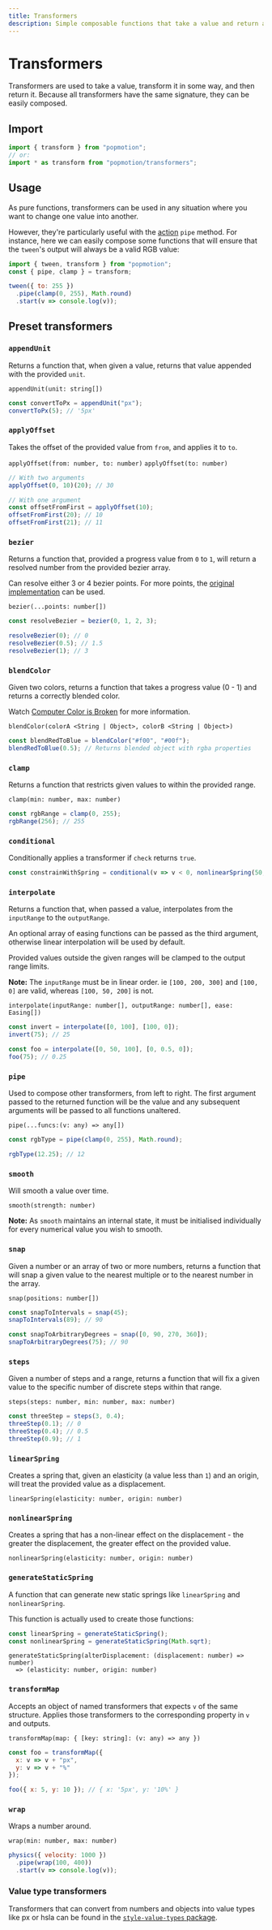 ```yaml
---
title: Transformers
description: Simple composable functions that take a value and return a new one.
---
```


# Transformers

Transformers are used to take a value, transform it in some way, and then return it. Because all transformers have the same signature, they can be easily composed.

## Import

```javascript
import { transform } from "popmotion";
// or:
import * as transform from "popmotion/transformers";
```

## Usage

As pure functions, transformers can be used in any situation where you want to change one value into another.

However, they're particularly useful with the [action](/api/action) `pipe` method. For instance, here we can easily compose some functions that will ensure that the `tween`'s output will always be a valid RGB value:

```javascript
import { tween, transform } from "popmotion";
const { pipe, clamp } = transform;

tween({ to: 255 })
  .pipe(clamp(0, 255), Math.round)
  .start(v => console.log(v));
```

## Preset transformers

### `appendUnit`

Returns a function that, when given a value, returns that value appended with the provided `unit`.

`appendUnit(unit: string[])`

```javascript
const convertToPx = appendUnit("px");
convertToPx(5); // '5px'
```

### `applyOffset`

Takes the offset of the provided value from `from`, and applies it to `to`.

`applyOffset(from: number, to: number)`
`applyOffset(to: number)`

```javascript
// With two arguments
applyOffset(0, 10)(20); // 30

// With one argument
const offsetFromFirst = applyOffset(10);
offsetFromFirst(20); // 10
offsetFromFirst(21); // 11
```

### `bezier`

Returns a function that, provided a progress value from `0` to `1`, will return a resolved number from the provided bezier array.

Can resolve either 3 or 4 bezier points. For more points, the [original implementation](https://github.com/hughsk/bezier) can be used.

`bezier(...points: number[])`

```javascript
const resolveBezier = bezier(0, 1, 2, 3);

resolveBezier(0); // 0
resolveBezier(0.5); // 1.5
resolveBezier(1); // 3
```

### `blendColor`

Given two colors, returns a function that takes a progress value (0 - 1) and returns a correctly blended color.

Watch [Computer Color is Broken](https://www.youtube.com/watch?v=LKnqECcg6Gw) for more information.

`blendColor(colorA <String | Object>, colorB <String | Object>)`

```javascript
const blendRedToBlue = blendColor("#f00", "#00f");
blendRedToBlue(0.5); // Returns blended object with rgba properties
```

### `clamp`

Returns a function that restricts given values to within the provided range.

`clamp(min: number, max: number)`

```javascript
const rgbRange = clamp(0, 255);
rgbRange(256); // 255
```

### `conditional`

Conditionally applies a transformer if `check` returns `true`.

```javascript
const constrainWithSpring = conditional(v => v < 0, nonlinearSpring(50, 0));
```

### `interpolate`

Returns a function that, when passed a value, interpolates from the `inputRange` to the `outputRange`.

An optional array of easing functions can be passed as the third argument, otherwise linear interpolation will be used by default.

Provided values outside the given ranges will be clamped to the output range limits.

**Note:** The `inputRange` must be in linear order. ie `[100, 200, 300]` and `[100, 0]` are valid, whereas `[100, 50, 200]` is not.

`interpolate(inputRange: number[], outputRange: number[], ease: Easing[])`

```javascript
const invert = interpolate([0, 100], [100, 0]);
invert(75); // 25

const foo = interpolate([0, 50, 100], [0, 0.5, 0]);
foo(75); // 0.25
```

### `pipe`

Used to compose other transformers, from left to right. The first argument passed to the returned function will be the value and any subsequent arguments will be passed to all functions unaltered.

`pipe(...funcs:(v: any) => any[])`

```javascript
const rgbType = pipe(clamp(0, 255), Math.round);

rgbType(12.25); // 12
```

### `smooth`

Will smooth a value over time.

`smooth(strength: number)`

**Note:** As `smooth` maintains an internal state, it must be initialised individually for every numerical value you wish to smooth.

### `snap`

Given a number or an array of two or more numbers, returns a function that will snap a given value to the nearest multiple or to the nearest number in the array.

`snap(positions: number[])`

```javascript
const snapToIntervals = snap(45);
snapToIntervals(89); // 90

const snapToArbitraryDegrees = snap([0, 90, 270, 360]);
snapToArbitraryDegrees(75); // 90
```

### `steps`

Given a number of steps and a range, returns a function that will fix a given value to the specific number of discrete steps within that range.

`steps(steps: number, min: number, max: number)`

```javascript
const threeStep = steps(3, 0.4);
threeStep(0.1); // 0
threeStep(0.4); // 0.5
threeStep(0.9); // 1
```

### `linearSpring`

Creates a spring that, given an elasticity (a value less than `1`) and an origin, will treat the provided value as a displacement.

`linearSpring(elasticity: number, origin: number)`

### `nonlinearSpring`

Creates a spring that has a non-linear effect on the displacement - the greater the displacement, the greater effect on the provided value.

`nonlinearSpring(elasticity: number, origin: number)`

### `generateStaticSpring`

A function that can generate new static springs like `linearSpring` and `nonlinearSpring`.

This function is actually used to create those functions:

```javascript
const linearSpring = generateStaticSpring();
const nonlinearSpring = generateStaticSpring(Math.sqrt);
```

```
generateStaticSpring(alterDisplacement: (displacement: number) => number)
  => (elasticity: number, origin: number)
```

### `transformMap`

Accepts an object of named transformers that expects `v` of the same structure. Applies those transformers to the corresponding property in `v` and outputs.

`transformMap(map: { [key: string]: (v: any) => any })`

```javascript
const foo = transformMap({
  x: v => v + "px",
  y: v => v + "%"
});

foo({ x: 5, y: 10 }); // { x: '5px', y: '10%' }
```

### `wrap`

Wraps a number around.

`wrap(min: number, max: number)`

```javascript
physics({ velocity: 1000 })
  .pipe(wrap(100, 400))
  .start(v => console.log(v));
```

### Value type transformers

Transformers that can convert from numbers and objects into value types like px or hsla can be found in the [`style-value-types` package](/api/value-types).
